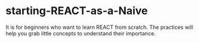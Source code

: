 # starting-REACT-as-a-Naive
It is for beginners who want to learn REACT from scratch. The practices will help you grab little concepts to understand their importance. 
